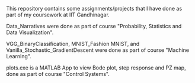 This repository contains some assignments/projects that I have done as part of my coursework at IIT Gandhinagar.

Data_Narratives were done as part of course "Probability, Statistics and Data Visualization".

VGG_BinaryClassification, MNIST_Fashion MNIST, and Vanilla_Stochastic_GradientDescent were done as part of course "Machine Learning".

plots.exe is a MATLAB App to view Bode plot, step response and PZ map, done as part of course "Control Systems".
